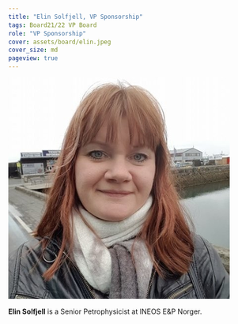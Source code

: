 ```yaml
---
title: "Elin Solfjell, VP Sponsorship"
tags: Board21/22 VP Board
role: "VP Sponsorship"
cover: assets/board/elin.jpeg
cover_size: md
pageview: true
---
```

<img class="image image--md shadow center" src="/assets/board/elin.jpeg"/>


**Elin Solfjell** is a Senior Petrophysicist at INEOS E&P Norger.